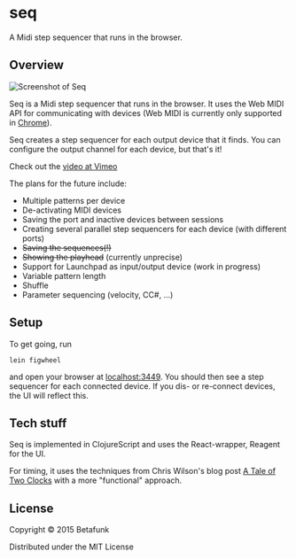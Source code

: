# seq

A Midi step sequencer that runs in the browser.

## Overview

![Screenshot of Seq](http://i.imgur.com/bs3DtHL.png)

Seq is a Midi step sequencer that runs in the browser. It uses the Web MIDI API for communicating with devices (Web MIDI is currently only supported in [Chrome](http://caniuse.com/#feat=midi)).

Seq creates a step sequencer for each output device that it finds. You can configure the output channel for each device, but that's it! 

Check out the [video at Vimeo](https://vimeo.com/146959755)

The plans for the future include:

- Multiple patterns per device
- De-activating MIDI devices 
- Saving the port and inactive devices between sessions
- Creating several parallel step sequencers for each device (with different ports)
- ~~Saving the sequences(!)~~
- ~~Showing the playhead~~ (currently unprecise)
- Support for Launchpad as input/output device (work in progress)
- Variable pattern length
- Shuffle
- Parameter sequencing (velocity, CC#, ...)

## Setup

To get going, run

    lein figwheel

and open your browser at [localhost:3449](http://localhost:3449/).
You should then see a step sequencer for each connected device. If you dis- or re-connect devices, the UI will reflect this.

## Tech stuff

Seq is implemented in ClojureScript and uses the React-wrapper, Reagent for the UI. 

For timing, it uses the techniques from Chris Wilson's blog post [A Tale of Two Clocks](http://www.html5rocks.com/en/tutorials/audio/scheduling/) with a more "functional" approach.

## License

Copyright © 2015 Betafunk

Distributed under the MIT License
